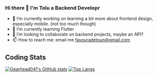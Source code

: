 ### Hi there 👋 I'm Tolu a Backend Developr

- 🔭 I’m currently working on learning a bit more about frontend design, especially mobile. (not too much though)
- 🌱 I’m currently learning Flutter
- 👯 I’m looking to collaborate on backend projects, maybe an API?
- 📫 How to reach me: email me favouradetoun@gmail.com

## Coding Stats
[![Gearhead041's GitHub stats](https://github-readme-stats.vercel.app/api?username=gearhead041)](https://github.com/anuraghazra/github-readme-stats)
[![Top Langs](https://github-readme-stats.vercel.app/api/top-langs/?username=gearhead041)](https://github.com/anuraghazra/github-readme-stats)
